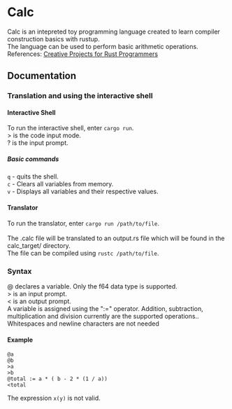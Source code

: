 # Calc
Calc is an intepreted toy programming language created to learn compiler construction basics with rustup.
<br>The language can be used to perform basic arithmetic operations.
<br>References: <a href="https://github.com/PacktPublishing/Creative-Projects-for-Rust-Programmers/tree/master/Chapter08">Creative Projects for Rust Programmers</a>

## Documentation
### Translation and using the interactive shell
#### Interactive Shell
To run the interactive shell, enter `cargo run`.<br>
\> is the code input mode.<br>
? is the input prompt.

##### Basic commands
`q` - quits the shell.<br>
`c` - Clears all variables from memory.<br>
`v` - Displays all variables and their respective values.<br>

#### Translator
To run the translator, enter `cargo run /path/to/file`.<br>
<br>The .calc file will be translated to an output.rs file which will be found in the calc\_target/ directory.
<br>The file can be compiled using `rustc /path/to/file`.

### Syntax
@ declares a variable. Only the f64 data type is supported.<br>
\> is an input prompt.<br>
< is an output prompt.<br>
A variable is assigned using the ":=" operator.
Addition, subtraction, multiplication and division currently are the supported operations..<br>
Whitespaces and newline characters are not needed<br>

#### Example
```
@a
@b
>a
>b
@total := a * ( b - 2 * (1 / a))
<total
```
The expression `x(y)` is not valid.<br>
